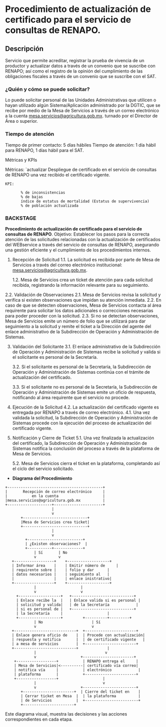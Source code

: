 # **Procedimiento de actualización de certificado para el servicio de consultas de RENAPO**.

## Descripción
Servicio que permite acreditar, registrar la prueba de vivencia de un productor y actualizar datos a través de un convenio que se suscribe con RENAPO; así como el registro de la opinión del cumplimiento de las obligaciones fiscales a través de un convenio que se suscribe con el SAT.

### ¿Quién y cómo se puede solicitar?
Lo puede solicitar personal de las Unidades Administrativas que utilicen o hayan utilizado algún Sistema/Aplicación administrado por la DGTIC, que se recibe por medio de la Mesa de Servicios a través de un correo electrónico a la cuenta mesa.servicios@agricultura.gob.mx. turnado por el Director de Área o superior.

### Tiempo de atención
Tiempo de primer contacto:  5 días hábiles
Tiempo de atención: 1 día hábil para RENAPO, 1 días hábil para el SAT.

Métricas y KPIs
<!-- Describir las métricas y KPIs para este servicio que ayuden a medir el desempeño y la calidad del mismo.-->

Métricas: 
`actualizar
               Despliegue de certificado en el servicio de consultas de RENAPO una vez recibido el certificado vigente.         
```
KPI:
```
           % de inconsistencias 
           % de bajas 
           índice de estatus de mortalidad (Estatus de supervivencia)
           % de población actualizada
###   BACKSTAGE
**Procedimiento de actualización de certificado para el servicio de consultas de RENAPO**.
Objetivo:
Establecer los pasos para la correcta atención de las solicitudes relacionadas con la actualización de certificados del WEBservice a través del servicio de consultas de RENAPO, asegurando una gestión eficiente y el cumplimiento de los procedimientos internos.

1. Recepción de Solicitud
	1.1. La solicitud es recibida por parte de Mesa de Servicios a través del correo electrónico institucional: mesa.servicios@agricultura.gob.mx.

	1.2. Mesa de Servicios crea un ticket de atención para cada solicitud recibida, registrando la información relevante para su seguimiento.

2.2. Validación de Observaciones
	2.1. Mesa de Servicios revisa la solicitud y verifica si existen observaciones que impidan su atención inmediata.
	2.2. En caso de que se detecten observaciones, Mesa de Servicios contacta al área requirente para solicitar los datos adicionales o correcciones necesarias para poder proceder con la solicitud.
	2.3. Si no se detectan observaciones, Mesa de Servicios emite un número de folio que se utilizará para dar seguimiento a la solicitud y remite el ticket a la Dirección del agente del enlace administrativo de la Subdirección de Operación y Administración de Sistemas.

3. Validación del Solicitante
	3.1. El enlace administrativo de la Subdirección de Operación y Administración de Sistemas recibe la solicitud y valida si el solicitante es personal de la Secretaría.
	
	3.2. Si el solicitante es personal de la Secretaría, la Subdirección de Operación y Administración de Sistemas continúa con el trámite de actualización del certificado.
	
	3.3. Si el solicitante no es personal de la Secretaría, la Subdirección de Operación y Administración de Sistemas emite un oficio de respuesta, notificando al área requirente que el servicio no procede.

4. Ejecución de la Solicitud
	4.2. La actualización del certificado vigente es entregada por RENAPO a través de correo electrónico.
	4.1. Una vez validada la solicitud, la Subdirección de Operación y Administración de Sistemas procede con la ejecución del proceso de actualización del certificado vigente.

	

5. Notificación y Cierre de Ticket
	5.1. Una vez finalizada la actualización del certificado, la Subdirección de Operación y Administración de Sistemas notifica la conclusión del proceso a través de la plataforma de Mesa de Servicios.

	5.2. Mesa de Servicios cierra el ticket en la plataforma, completando así el ciclo del servicio solicitado.


- **Diagrama del Procedimiento**

```plaintext
+-------------------------------------------+
|       Recepción de correo electrónico     |
|           en la cuenta                    | |mesa.servicios@agricultura.gob.mx          |
+--------------------+----------------------+
                     |
                     v
       +-----------------------------+
       |Mesa de Servicios crea ticket|
       +-----------------------------+
                     |
                     v
         +-------------------------+
         | ¿Existen observaciones?  |
         +-----------+-------------+
             | Sí       | No
             v          v
   +------------------+    +-------------------+
   | Informar área    |    | Emitir número de     |
   | requirente sobre |    | folio y dar      |
   | datos necesarios |    | seguimiento al   |
   |                  |    | enlace inistrativo|
   +------------------+    +-------------------+
             |                    |
             v                    v
     +-------------------+   +----------------------------+
     | Enlace recibe la  |   | Enlace valida si es personal |
     | solicitud y valida|   | de la Secretaría            |
     | si es personal de |   +----------------------------+
     | la Secretaría     |                    |
     +-------------------+         +----------+---------+
             | No                      | Sí
             v                         v
   +----------------------------+  +-----------------------+
   | Enlace genera oficio de    |  | Procede con actualización|
   | respuesta y notifica       |  | de certificado vigente   |
   | a mesa de servicios        |  +-----------------------+
   +----------------------------+             |
             |                               v
             v                    +-----------------------+
    +------------------+           | RENAPO entrega el     |
    | Mesa de Servicios|<----------| certificado vía correo|
    | notifica vía     |           | electrónico            |
    | plataforma       |           +-----------------------+
    +------------------+                    |
             |                              v
             v                    +------------------------+
       +-----------------------+  | Cierre del ticket en    |
       | Cerrar ticket en Mesa  |  | la plataforma          |
       | de Servicios           |  +------------------------+
       +-----------------------+
```

Este diagrama visual,  muestra las decisiones y las acciones correspondientes en cada etapa.


